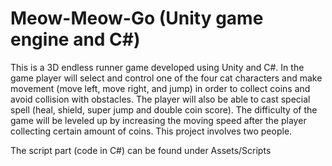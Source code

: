 # Meow-Meow-Go (Unity game engine and C#)
This is a 3D endless runner game developed using Unity and C#. In the game player will select and control one of the four cat characters and make movement (move left, move right, and jump) in order to collect coins and avoid collision with obstacles. The player will also be able to cast special spell (heal, shield, super jump and double coin score). The difficulty of the game will be leveled up by increasing the moving speed after the player collecting certain amount of coins. This project involves two people.

The script part (code in C#) can be found under Assets/Scripts
